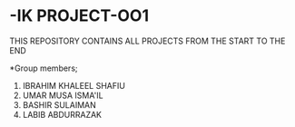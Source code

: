 # -IK PROJECT-OO1
THIS REPOSITORY CONTAINS ALL PROJECTS FROM THE START TO THE END

*Group members;
1. IBRAHIM KHALEEL SHAFIU
2. UMAR MUSA ISMA'IL
3. BASHIR SULAIMAN
4. LABIB ABDURRAZAK
